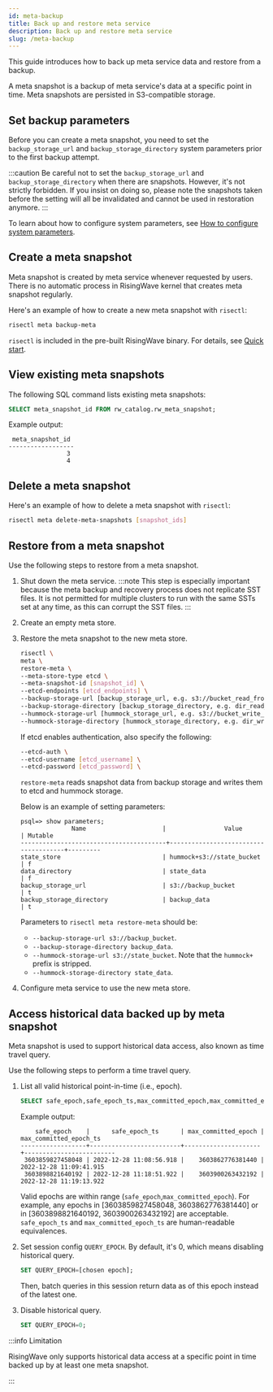 ```yaml
---
id: meta-backup
title: Back up and restore meta service
description: Back up and restore meta service
slug: /meta-backup
---
```

<head>
  <link rel="canonical" href="https://docs.risingwave.com/docs/current/meta-backup/" />
</head>

This guide introduces how to back up meta service data and restore from a backup.

A meta snapshot is a backup of meta service's data at a specific point in time. Meta snapshots are persisted in S3-compatible storage.

## Set backup parameters

Before you can create a meta snapshot, you need to set the `backup_storage_url` and `backup_storage_directory` system parameters prior to the first backup attempt.

:::caution
Be careful not to set the `backup_storage_url` and `backup_storage_directory` when there are snapshots. However, it's not strictly forbidden. If you insist on doing so, please note the snapshots taken before the setting will all be invalidated and cannot be used in restoration anymore.
:::

To learn about how to configure system parameters, see [How to configure system parameters](../manage/view-configure-system-parameters.md#how-to-configure-system-parameters).

## Create a meta snapshot

Meta snapshot is created by meta service whenever requested by users. There is no automatic process in RisingWave kernel that creates meta snapshot regularly.

Here's an example of how to create a new meta snapshot with `risectl`:

```bash
risectl meta backup-meta
```

`risectl` is included in the pre-built RisingWave binary. For details, see [Quick start](get-started.md#binaries).

## View existing meta snapshots

The following SQL command lists existing meta snapshots:

```sql
SELECT meta_snapshot_id FROM rw_catalog.rw_meta_snapshot;
```

Example output:

```
 meta_snapshot_id
------------------
                3
                4
```

## Delete a meta snapshot

Here's an example of how to delete a meta snapshot with `risectl`:

```bash
risectl meta delete-meta-snapshots [snapshot_ids]
```

## Restore from a meta snapshot

Use the following steps to restore from a meta snapshot.

1. Shut down the meta service.
    :::note
    This step is especially important because the meta backup and recovery process does not replicate SST files. It is not permitted for multiple clusters to run with the same SSTs set at any time, as this can corrupt the SST files.
    :::
2. Create an empty meta store.
3. Restore the meta snapshot to the new meta store.

    ```bash
    risectl \
    meta \
    restore-meta \
    --meta-store-type etcd \
    --meta-snapshot-id [snapshot_id] \
    --etcd-endpoints [etcd_endpoints] \
    --backup-storage-url [backup_storage_url, e.g. s3://bucket_read_from] \
    --backup-storage-directory [backup_storage_directory, e.g. dir_read_from] \
    --hummock-storage-url [hummock_storage_url, e.g. s3://bucket_write_to] \
    --hummock-storage-directory [hummock_storage_directory, e.g. dir_write_to]
    ```

    If etcd enables authentication, also specify the following:

    ```bash
    --etcd-auth \
    --etcd-username [etcd_username] \
    --etcd-password [etcd_password] \
    ```

    `restore-meta` reads snapshot data from backup storage and writes them to etcd and hummock storage.

    Below is an example of setting parameters:
    ```
    psql=> show parameters;
                  Name                     |                Value                 | Mutable
   ----------------------------------------+--------------------------------------+---------
    state_store                            | hummock+s3://state_bucket            | f
    data_directory                         | state_data                           | f
    backup_storage_url                     | s3://backup_bucket                   | t
    backup_storage_directory               | backup_data                          | t
    ```
    Parameters to `risectl meta restore-meta` should be:
    - `--backup-storage-url s3://backup_bucket`.
    - `--backup-storage-directory backup_data`.
    - `--hummock-storage-url s3://state_bucket`. Note that the `hummock+` prefix is stripped.
    - `--hummock-storage-directory state_data`.
4. Configure meta service to use the new meta store.

## Access historical data backed up by meta snapshot

Meta snapshot is used to support historical data access, also known as time travel query.

Use the following steps to perform a time travel query.

1. List all valid historical point-in-time (i.e., epoch).

    ```sql
    SELECT safe_epoch,safe_epoch_ts,max_committed_epoch,max_committed_epoch_ts FROM rw_catalog.rw_meta_snapshot;
    ```

   Example output:

    ```
        safe_epoch    |      safe_epoch_ts      | max_committed_epoch | max_committed_epoch_ts
    ------------------+-------------------------+---------------------+-------------------------
     3603859827458048 | 2022-12-28 11:08:56.918 |    3603862776381440 | 2022-12-28 11:09:41.915
     3603898821640192 | 2022-12-28 11:18:51.922 |    3603900263432192 | 2022-12-28 11:19:13.922
    ```

   Valid epochs are within range (`safe_epoch`,`max_committed_epoch`). For example, any epochs in [3603859827458048, 3603862776381440] or in [3603898821640192, 3603900263432192] are acceptable.
   `safe_epoch_ts` and `max_committed_epoch_ts` are human-readable equivalences.
2. Set session config `QUERY_EPOCH`. By default, it's 0, which means disabling historical query.

    ```sql
    SET QUERY_EPOCH=[chosen epoch];
    ```

   Then, batch queries in this session return data as of this epoch instead of the latest one.
3. Disable historical query.

    ```sql
    SET QUERY_EPOCH=0;
    ```

:::info Limitation

RisingWave only supports historical data access at a specific point in time backed up by at least one meta snapshot.

:::
